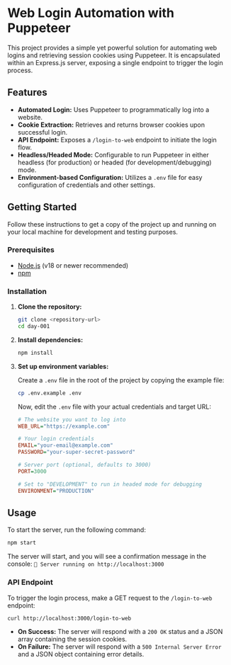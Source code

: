 # Web Login Automation with Puppeteer

This project provides a simple yet powerful solution for automating web logins and retrieving session cookies using Puppeteer. It is encapsulated within an Express.js server, exposing a single endpoint to trigger the login process.

## Features

- **Automated Login:** Uses Puppeteer to programmatically log into a website.
- **Cookie Extraction:** Retrieves and returns browser cookies upon successful login.
- **API Endpoint:** Exposes a `/login-to-web` endpoint to initiate the login flow.
- **Headless/Headed Mode:** Configurable to run Puppeteer in either headless (for production) or headed (for development/debugging) mode.
- **Environment-based Configuration:** Utilizes a `.env` file for easy configuration of credentials and other settings.

## Getting Started

Follow these instructions to get a copy of the project up and running on your local machine for development and testing purposes.

### Prerequisites

- [Node.js](https://nodejs.org/) (v18 or newer recommended)
- [npm](https://www.npmjs.com/)

### Installation

1. **Clone the repository:**

    ```bash
    git clone <repository-url>
    cd day-001
    ```

2. **Install dependencies:**

    ```bash
    npm install
    ```

3. **Set up environment variables:**

    Create a `.env` file in the root of the project by copying the example file:

    ```bash
    cp .env.example .env
    ```

    Now, edit the `.env` file with your actual credentials and target URL:

    ```ini
    # The website you want to log into
    WEB_URL="https://example.com"

    # Your login credentials
    EMAIL="your-email@example.com"
    PASSWORD="your-super-secret-password"

    # Server port (optional, defaults to 3000)
    PORT=3000

    # Set to "DEVELOPMENT" to run in headed mode for debugging
    ENVIRONMENT="PRODUCTION"
    ```

## Usage

To start the server, run the following command:

```bash
npm start
```

The server will start, and you will see a confirmation message in the console:
`🚀 Server running on http://localhost:3000`

### API Endpoint

To trigger the login process, make a GET request to the `/login-to-web` endpoint:

```bash
curl http://localhost:3000/login-to-web
```

- **On Success:** The server will respond with a `200 OK` status and a JSON array containing the session cookies.
- **On Failure:** The server will respond with a `500 Internal Server Error` and a JSON object containing error details.
